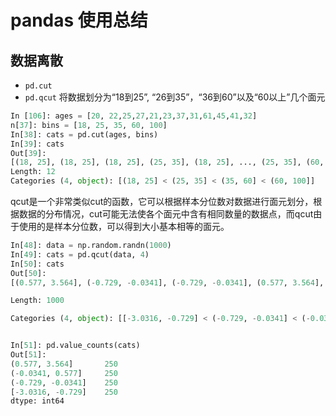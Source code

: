 # pandas 使用总结

## 数据离散

* `pd.cut`
*  `pd.qcut`
将数据划分为“18到25”, “26到35”，“36到60”以及“60以上”几个面元

``` python
In [106]: ages = [20, 22,25,27,21,23,37,31,61,45,41,32]
n[37]: bins = [18, 25, 35, 60, 100]
In[38]: cats = pd.cut(ages, bins)
In[39]: cats
Out[39]:
[(18, 25], (18, 25], (18, 25], (25, 35], (18, 25], ..., (25, 35], (60, 100], (35, 60], (35, 60], (25, 35]]
Length: 12
Categories (4, object): [(18, 25] < (25, 35] < (35, 60] < (60, 100]]
```

qcut是一个非常类似cut的函数，它可以根据样本分位数对数据进行面元划分，根据数据的分布情况，cut可能无法使各个面元中含有相同数量的数据点，而qcut由于使用的是样本分位数，可以得到大小基本相等的面元。

``` python
In[48]: data = np.random.randn(1000)
In[49]: cats = pd.qcut(data, 4)
In[50]: cats
Out[50]:
[(0.577, 3.564], (-0.729, -0.0341], (-0.729, -0.0341], (0.577, 3.564], (0.577, 3.564], ..., [-3.0316, -0.729], [-3.0316, -0.729], (-0.0341, 0.577], [-3.0316, -0.729], (-0.0341, 0.577]]

Length: 1000

Categories (4, object): [[-3.0316, -0.729] < (-0.729, -0.0341] < (-0.0341, 0.577] < (0.577, 3.564]]


In[51]: pd.value_counts(cats)
Out[51]:
(0.577, 3.564]       250
(-0.0341, 0.577]     250
(-0.729, -0.0341]    250
[-3.0316, -0.729]    250
dtype: int64
```
